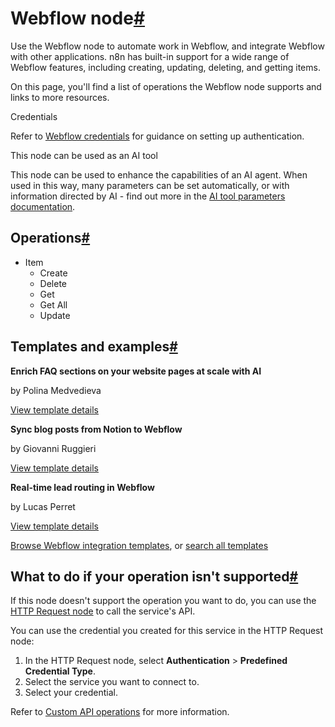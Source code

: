 [](https://github.com/n8n-io/n8n-docs/edit/main/docs/integrations/builtin/app-nodes/n8n-nodes-base.webflow.md "Edit this page")

# Webflow node[#](#webflow-node "Permanent link")

Use the Webflow node to automate work in Webflow, and integrate Webflow with other applications. n8n has built-in support for a wide range of Webflow features, including creating, updating, deleting, and getting items.

On this page, you'll find a list of operations the Webflow node supports and links to more resources.

Credentials

Refer to [Webflow credentials](../../credentials/webflow/) for guidance on setting up authentication.

This node can be used as an AI tool

This node can be used to enhance the capabilities of an AI agent. When used in this way, many parameters can be set automatically, or with information directed by AI - find out more in the [AI tool parameters documentation](../../../../advanced-ai/examples/using-the-fromai-function/).

## Operations[#](#operations "Permanent link")

*   Item
    *   Create
    *   Delete
    *   Get
    *   Get All
    *   Update

## Templates and examples[#](#templates-and-examples "Permanent link")

**Enrich FAQ sections on your website pages at scale with AI**

by Polina Medvedieva

[View template details](https://n8n.io/workflows/2434-enrich-faq-sections-on-your-website-pages-at-scale-with-ai/)

**Sync blog posts from Notion to Webflow**

by Giovanni Ruggieri

[View template details](https://n8n.io/workflows/2293-sync-blog-posts-from-notion-to-webflow/)

**Real-time lead routing in Webflow**

by Lucas Perret

[View template details](https://n8n.io/workflows/2033-real-time-lead-routing-in-webflow/)

[Browse Webflow integration templates](https://n8n.io/integrations/webflow/), or [search all templates](https://n8n.io/workflows/)

## What to do if your operation isn't supported[#](#what-to-do-if-your-operation-isnt-supported "Permanent link")

If this node doesn't support the operation you want to do, you can use the [HTTP Request node](../../core-nodes/n8n-nodes-base.httprequest/) to call the service's API.

You can use the credential you created for this service in the HTTP Request node:

1.  In the HTTP Request node, select **Authentication** > **Predefined Credential Type**.
2.  Select the service you want to connect to.
3.  Select your credential.

Refer to [Custom API operations](../../../custom-operations/) for more information.
